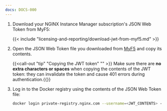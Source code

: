 ```yaml
---
docs: DOCS-000
---
```


1. Download your NGINX Instance Manager subscription's JSON Web Token from MyF5:

   {{< include "licensing-and-reporting/download-jwt-from-myf5.md" >}}

1. Open the JSON Web Token file you downloaded from [MyF5](https://my.f5.com/manage/s/subscriptions) and copy its contents. 

   {{<call-out "tip" "Copying the JWT token" "" >}} Make sure there are **no extra characters or spaces** when copying the contents of the JWT token: they can invalidate the token and cause 401 errors during authentication.{{</call-out>}}

2. Log in to the Docker registry using the contents of the JSON Web Token file:

   ```bash
   docker login private-registry.nginx.com --username=<JWT_CONTENTS> --password=none
   ```

